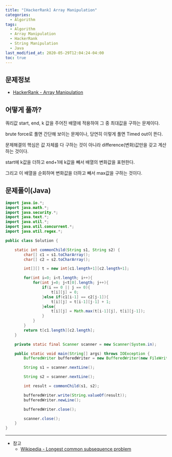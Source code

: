 ```yaml
---
title: "[HackerRank] Array Manipulation"
categories: 
  - Algorithm
tags:
  - Algorithm
  - Array Manipulation
  - HackerRank
  - String Manipulation
  - Java
last_modified_at: 2020-05-29T12:04:24-04:00
toc: true
---
```

문제정보
-
- [HackerRank - Array Manipulation](https://www.hackerrank.com/challenges/crush/problem)

어떻게 풀까?
-
쿼리값 start, end, k 값을 주어진 배열에 적용하여 그 중 최대값을 구하는 문제이다.

brute force로 풀면 간단해 보이는 문제이나, 당연히 이렇게 풀면 Timed out이 뜬다.

문제해결의 핵심은 값 자체를 다 구하는 것이 아니라 difference(변화)값만을 갖고 계산하는 것이다.

start에 k값을 더하고 end+1에 k값을 빼서 배열의 변화값을 표현한다.

그리고 이 배열을 순회하며 변화값을 더하고 빼서 max값을 구하는 것이다.
 

문제풀이(Java)
-
~~~java
import java.io.*;
import java.math.*;
import java.security.*;
import java.text.*;
import java.util.*;
import java.util.concurrent.*;
import java.util.regex.*;

public class Solution {

    static int commonChild(String s1, String s2) {
        char[] c1 = s1.toCharArray();
        char[] c2 = s2.toCharArray();

        int[][] t = new int[c1.length+1][c2.length+1];

        for(int i=0; i<t.length; i++){
            for(int j=0; j<t[0].length; j++){
                if(i == 0 || j == 0){
                    t[i][j] = 0;
                }else if(c1[i-1] == c2[j-1]){
                    t[i][j] = t[i-1][j-1] + 1;
                }else{
                    t[i][j] = Math.max(t[i-1][j], t[i][j-1]);
                }
            }
        }
        return t[c1.length][c2.length];
    }

    private static final Scanner scanner = new Scanner(System.in);

    public static void main(String[] args) throws IOException {
        BufferedWriter bufferedWriter = new BufferedWriter(new FileWriter(System.getenv("OUTPUT_PATH")));

        String s1 = scanner.nextLine();

        String s2 = scanner.nextLine();

        int result = commonChild(s1, s2);

        bufferedWriter.write(String.valueOf(result));
        bufferedWriter.newLine();

        bufferedWriter.close();

        scanner.close();
    }
}
~~~

- - -
* 참고
  - [Wikipedia - Longest common subsequence problem](https://en.wikipedia.org/wiki/Longest_common_subsequence_problem)

